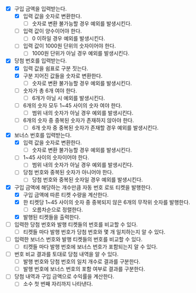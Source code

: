 - [x] 구입 금액을 입력받는다.
    - [x] 입력 값을 숫자로 변환한다.
        - [ ] 숫자로 변환 불가능할 경우 예외를 발생시킨다.
    - [ ] 입력 값이 양수이어야 한다.
        - [ ] 0 이하일 경우 예외를 발생시킨다.
    - [ ] 입력 값이 1000원 단위의 숫자이어야 한다.
        - [ ] 1000원 단위가 아닐 경우 예외를 발생시킨다.
- [x] 당첨 번호를 입력받는다.
    - [x] 입력 값을 쉼표로 구분 짓는다.
    - [x] 구분 지어진 값들을 숫자로 변환한다.
        - [ ] 숫자로 변환 불가능할 경우 예외를 발생시킨다.
    - [ ] 숫자가 총 6개 여야 한다.
        - [ ] 6개가 아닐 시 예외를 발생시킨다.
    - [ ] 6개의 숫자 모두 1~45 사이의 숫자 여야 한다.
        - [ ] 범위 내의 숫자가 아닐 경우 예외를 발생시킨다.
    - [ ] 6개의 숫자 중 중복된 숫자가 존재하지 않아야 한다.
        - [ ] 6개 숫자 중 중복된 숫자가 존재할 경우 예외를 발생시킨다.
- [x] 보너스 번호를 입력받는다.
    - [x] 입력 값을 숫자로 변환한다.
        - [ ] 숫자로 변환 불가능할 경우 예외를 발생시킨다.
    - [ ] 1~45 사이의 숫자이어야 한다.
        - [ ] 범위 내의 숫자가 아닐 경우 예외를 발생시킨다.
    - [ ] 당첨 번호와 중복된 숫자가 아니어야 한다.
        - [ ] 당첨 번호와 중복된 숫자일 경우 예외를 발생시킨다.
- [x] 구입 금액에 해당하는 개수만큼 자동 번호 로또 티켓을 발행한다.
    - [x] 구입 금액에 따른 티켓 수량을 계산한다.
    - [x] 한 티켓당 1~45 사이의 숫자 중 중복되지 않은 6개의 무작위 숫자를 발행한다.
        - [ ] 오름차순으로 정렬한다.
    - [x] 발행된 티켓들을 출력한다.
- [ ] 입력한 당첨 번호와 발행 티켓들의 번호를 비교할 수 있다.
    - [ ] 티켓들 마다 발행 번호가 당첨 번호와 몇 개 일치하는지 알 수 있다.
- [ ] 입력한 보너스 번호와 발행 티켓들의 번호를 비교할 수 있다.
    - [ ] 티켓들 마다 발행 번호에 보너스 번호가 포함되는지 알 수 있다.
- [ ] 번호 비교 결과를 토대로 당첨 내역을 알 수 있다.
    - [ ] 발행 번호와 당첨 번호의 일치 개수로 결과를 구분한다.
    - [ ] 발행 번호에 보너스 번호의 포함 여부로 결과를 구분한다.
- [ ] 당첨 내역과 구입 금액으로 수익률을 계산한다.
    - [ ] 소수 첫 번째 자리까지 나타낸다.